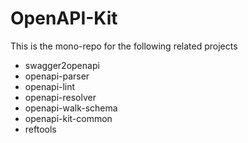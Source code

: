 # OpenAPI-Kit

This is the mono-repo for the following related projects

* swagger2openapi
* openapi-parser
* openapi-lint
* openapi-resolver
* openapi-walk-schema
* openapi-kit-common
* reftools
